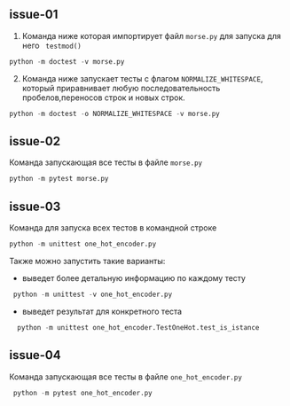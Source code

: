 ## issue-01

1. Команда ниже которая импортирует файл `morse.py` для запуска для него ` testmod()`

```python
python -m doctest -v morse.py   
```
2. Команда ниже запускает тесты с флагом `NORMALIZE_WHITESPACE`, который приравнивает любую последовательность пробелов,переносов строк и новых строк. 

```python
python -m doctest -o NORMALIZE_WHITESPACE -v morse.py
```





## issue-02

Команда запускающая все тесты в файле `morse.py`
```python
python -m pytest morse.py
```



## issue-03
Команда для запуска всех тестов в командной строке

```python
python -m unittest one_hot_encoder.py
```

Также можно запустить такие варианты:

- выведет более детальную информацию по каждому тесту
```python
 python -m unittest -v one_hot_encoder.py
```
- выведет результат для конкретного теста
```python
  python -m unittest one_hot_encoder.TestOneHot.test_is_istance
```


## issue-04
Команда запускающая все тесты в файле `one_hot_encoder.py`
```python
 python -m pytest one_hot_encoder.py
```



